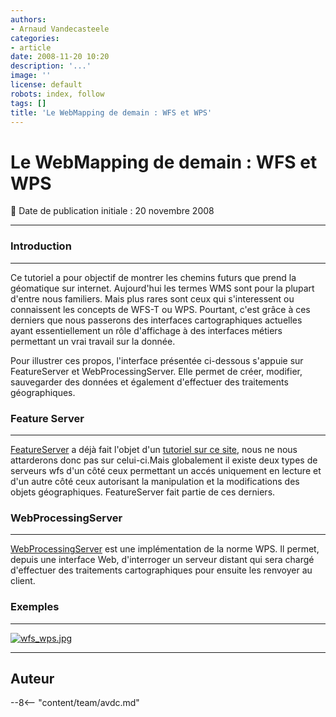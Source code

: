 ```yaml
---
authors:
- Arnaud Vandecasteele
categories:
- article
date: 2008-11-20 10:20
description: '...'
image: ''
license: default
robots: index, follow
tags: []
title: 'Le WebMapping de demain : WFS et WPS'
---
```


# Le WebMapping de demain : WFS et WPS


:calendar: Date de publication initiale : 20 novembre 2008


----

### Introduction




---


Ce tutoriel a pour objectif de montrer les chemins futurs que prend la géomatique sur internet. Aujourd'hui les termes WMS sont pour la plupart d'entre nous familiers. Mais plus rares sont ceux qui s'interessent ou connaissent les concepts de WFS-T ou WPS. Pourtant, c'est grâce à ces derniers que nous passerons des interfaces cartographiques actuelles ayant essentiellement un rôle d'affichage à des interfaces métiers permettant un vrai travail sur la donnée.


Pour illustrer ces propos, l'interface présentée ci-dessous s'appuie sur FeatureServer et WebProcessingServer. Elle permet de créer, modifier, sauvegarder des données et également d'effectuer des traitements géographiques.


### Feature Server




---


[FeatureServer](http://featureserver.org/) a déjà fait l'objet d'un [tutoriel sur ce site](http://geotribu.net/node/44), nous ne nous attarderons donc pas sur celui-ci.Mais globalement il existe deux types de serveurs wfs d'un côté ceux permettant un accés uniquement en lecture et d'un autre côté ceux autorisant la manipulation et la modifications des objets géographiques. FeatureServer fait partie de ces derniers.


### WebProcessingServer




---


[WebProcessingServer](http://code.google.com/p/webprocessingserver/) est une implémentation de la norme WPS. Il permet, depuis une interface Web, d'interroger un serveur distant qui sera chargé d'effectuer des traitements cartographiques pour ensuite les renvoyer au client.


### Exemples




---



[![wfs_wps.jpg](/sites/default/files/Tuto/img/WFS/wfs_wps.jpg)](http://geotribu.net/applications/wfs_wps/index.htm "applications WFS/WPS")





----

## Auteur

--8<-- "content/team/avdc.md"
